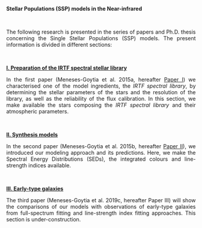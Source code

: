 <p style="text-align: justify;"><strong>Stellar Populations (SSP) models in the Near-infrared</strong></p>
&nbsp;
<p style="text-align: justify;">The following research is presented in the series of papers and Ph.D. thesis concerning the Single Stellar Populations (SSP) models. The present information is divided in different sections:</p>
&nbsp;
<p style="text-align: justify;"><strong><a title="IRTF spectral library" href="https://github.com/Astro-SMG/IRTF_spectral_stellar_library/wiki/IRTF-spectral-stellar-library">I. Preparation of the IRTF spectral stellar library</a></strong></p>
<p style="text-align: justify;">In the first paper (Meneses-Goytia et al. 2015a, hereafter <a title="Publications" href="https://ui.adsabs.harvard.edu/abs/2015A%26A...582A..96M/abstract">Paper I</a>) we characterised one of the model ingredients, the <em>IRTF spectral library</em>, by determining the stellar parameters of the stars and the resolution of the library, as well as the reliability of the flux calibration. In this section, we make available the stars composing the <em>IRTF spectral library</em> and their atmospheric parameters.</p>
&nbsp;
<p style="text-align: justify;"><strong><a title="The models" href="https://github.com/Astro-SMG/SSP_models_in_the_NIR/wiki/The-models">II. Synthesis models</a></strong></p>
<p style="text-align: justify;">In the second paper (Meneses-Goytia et al. 2015b, hereafter <a title="Publications" href="https://ui.adsabs.harvard.edu/abs/2015A%26A...582A..97M/abstract">Paper II</a>), we introduced our modeling approach and its predictions. Here, we make the Spectral Energy Distributions (SEDs), the integrated colours and line-strength indices available.</p>
&nbsp;
<p style="text-align: justify;"><strong><a title="Early-type galaxies" href="https://github.com/Astro-SMG/SSP_models_in_the_NIR/wiki/Early-type-galaxies/">III. Early-type galaxies</a></strong></p>
<p style="text-align: justify;">The third paper (Meneses-Goytia et al. 2019c, hereafter Paper III) will show the comparisons of our models with observations of early-type galaxies from full-spectrum fitting and line-strength index fitting approaches. This section is under-construction.</p>
